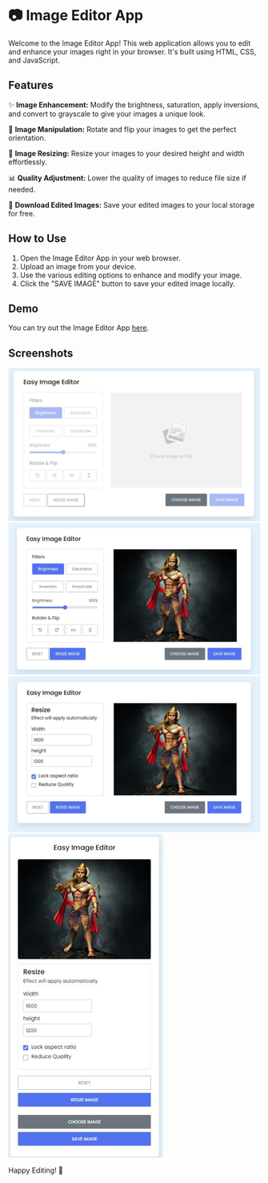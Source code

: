 # 📷 Image Editor App

Welcome to the Image Editor App! This web application allows you to edit and enhance your images right in your browser. It's built using HTML, CSS, and JavaScript.

## Features

✨ **Image Enhancement:** Modify the brightness, saturation, apply inversions, and convert to grayscale to give your images a unique look.

🔄 **Image Manipulation:** Rotate and flip your images to get the perfect orientation.

📏 **Image Resizing:** Resize your images to your desired height and width effortlessly.

📊 **Quality Adjustment:** Lower the quality of images to reduce file size if needed.

💾 **Download Edited Images:** Save your edited images to your local storage for free.

## How to Use

1. Open the Image Editor App in your web browser.
2. Upload an image from your device.
3. Use the various editing options to enhance and modify your image.
4. Click the "SAVE IMAGE" button to save your edited image locally.

## Demo

You can try out the Image Editor App [here](https://nimble-stardust-968bdc.netlify.app/). 

## Screenshots

![Screenshot 1](./redmeImages/userInterface.JPG)
![Screenshot 2](./redmeImages/2userInterface.JPG)
![Screenshot 3](./redmeImages/3userInterface.JPG)
![Screenshot 4](./redmeImages/4userInterface.JPG)


Happy Editing! 🎨
